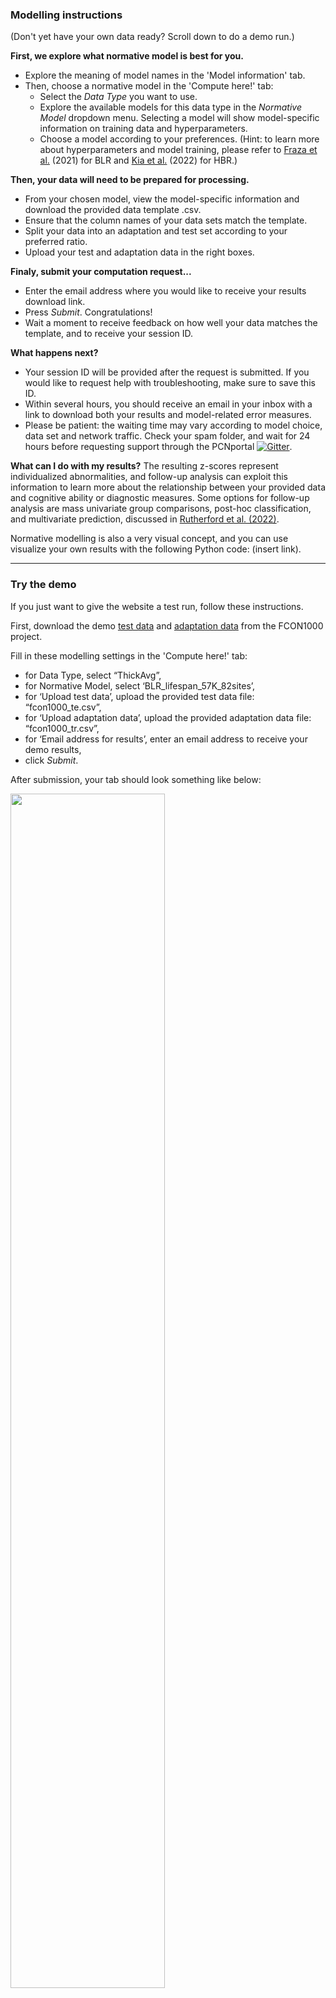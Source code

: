 
### Modelling instructions
(Don't yet have your own data ready? Scroll down to do a demo run.)

**First, we explore what normative model is best for you.**
- Explore the meaning of model names in the 'Model information' tab.
- Then, choose a normative model in the 'Compute here!' tab:
    - Select the _Data Type_ you want to use.
    - Explore the available models for this data type in the _Normative Model_ dropdown menu. Selecting a model will show model-specific information on training data and hyperparameters.
    - Choose a model according to your preferences. 
    (Hint: to learn more about hyperparameters and model training, please refer to [Fraza et al.](https://www.sciencedirect.com/science/article/pii/S1053811921009873) (2021) for BLR and [Kia et al.](https://journals.plos.org/plosone/article/comments?id=10.1371/journal.pone.0278776) (2022) for HBR.)

**Then, your data will need to be prepared for processing.**
- From your chosen model, view the model-specific information and download the provided data template .csv.
- Ensure that the column names of your data sets match the template.
- Split your data into an adaptation and test set according to your preferred ratio.
- Upload your test and adaptation data in the right boxes.

**Finaly, submit your computation request...**
- Enter the email address where you would like to receive your results download link.
- Press _Submit_. Congratulations! 
- Wait a moment to receive feedback on how well your data matches the template, and to receive your session ID.

**What happens next?**
- Your session ID will be provided after the request is submitted. If you would like to request help with troubleshooting, make sure to save this ID.
- Within several hours, you should receive an email in your inbox with a link to download both your results and model-related error measures.
- Please be patient: the waiting time may vary according to model choice, data set and network traffic. Check your spam folder, and wait for 24 hours before requesting support through the PCNportal [![Gitter](https://badges.gitter.im/PCNportal/community.svg)](https://gitter.im/PCNportal/community?utm_source=badge&utm_medium=badge&utm_campaign=pr-badge).

**What can I do with my results?**
The resulting z-scores represent individualized abnormalities, and follow-up analysis can exploit this information to learn more about the relationship between your provided data and cognitive ability or diagnostic measures. Some options for follow-up analysis are mass univariate group comparisons, post-hoc classification, and multivariate prediction, discussed in [Rutherford et al. (2022)](https://www.biorxiv.org/content/10.1101/2022.11.14.516460v1).

Normative modelling is also a very visual concept, and you can use visualize your own results with the following Python code: (insert link).

---

### Try the demo  

If you just want to give the website a test run, follow these instructions.

First, download the demo [test data](https://drive.google.com/uc?export=download&id=1S2uQ-lbP7km-OVLqQhehVisV1CwHDjKJ) and [adaptation data](https://drive.google.com/uc?export=download&id=1PjiA-zIzJFsvmHZiBtsj5P2dRfZeH6XV) from the FCON1000 project.

Fill in these modelling settings in the 'Compute here!' tab:
- for Data Type, select “ThickAvg”,
- for Normative Model, select ‘BLR_lifespan_57K_82sites’,
- for ‘Upload test data’, upload the provided test data file: “fcon1000_te.csv”,
- for ‘Upload adaptation data’, upload the provided adaptation data file: “fcon1000_tr.csv”,
- for ‘Email address for results’, enter an email address to receive your demo results,
- click _Submit_.

After submission, your tab should look something like below:

<img src="assets/demo.png" width='70%' length='70%'/>

The green box will appear some minutes later after computation is complete. When you see this box, it's time to check your inbox for results!
